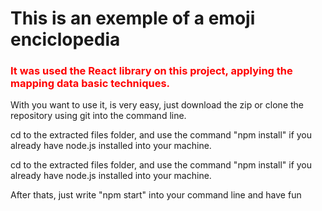 <h1>This is an exemple of a emoji enciclopedia</h1>

<h3 style="color: red;"> It was used the React library on this project, applying the mapping data basic techniques.  </h3>

<p> With you want to use it, is very easy, just download the zip or clone the repository using git into the command line.  </p>

<p> cd to the extracted files folder, and use the command "npm install" if you already have node.js installed into your machine.</p>

<p> cd to the extracted files folder, and use the command "npm install" if you already have node.js installed into your machine.</p>

<p> After thats, just write "npm start" into your command line and have fun</p>
